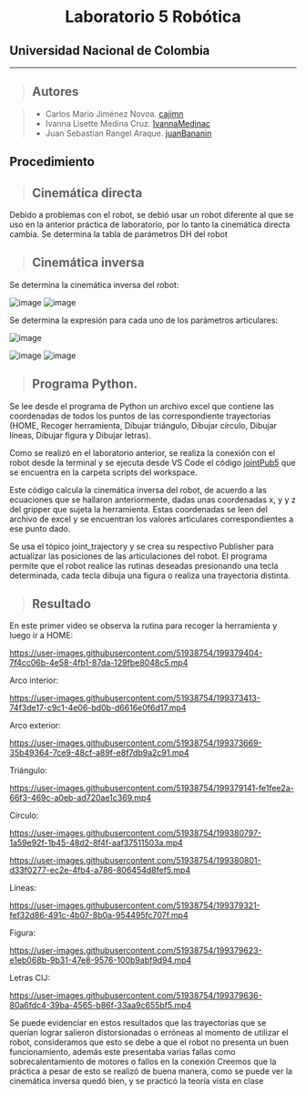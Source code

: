 <h1 align="center"> Laboratorio 5 Robótica </h1>

## Universidad Nacional de Colombia
-------------------------------------------------------------
> ## Autores

  > - Carlos Mario Jiménez Novoa. [cajimn](https://github.com/cajimn)
  > - Ivanna Lisette Medina Cruz. [IvannaMedinac](https://github.com/IvannaMedinaC)
  > - Juan Sebastian Rangel Araque. [juanBananin](https://github.com/juanBananin)


## Procedimiento

> ## Cinemática directa
Debido a problemas con el robot, se debió usar un robot diferente al que se uso en la anterior práctica de laboratorio, por lo tanto la cinemática directa cambia. Se determina la tabla de parámetros DH del robot



> ## Cinemática inversa
Se determina la cinemática inversa del robot:



![image](https://user-images.githubusercontent.com/51938754/199286921-473f9334-708a-4875-b833-a008dd02b2fe.png)
![image](https://user-images.githubusercontent.com/51938754/199299068-8083cb97-0b4f-46a0-8c2c-408d91a1ad80.png)

Se determina la expresión para cada uno de los parámetros articulares:

![image](https://user-images.githubusercontent.com/51938754/199287092-8b832403-7df1-438d-b329-453251a35676.png)

![image](https://user-images.githubusercontent.com/51938754/199299893-32b2221f-c5ea-46e7-9594-eae604f0a85d.png)
![image](https://user-images.githubusercontent.com/51938754/199300026-8efedf23-0846-4c69-ba5a-517c3723f338.png)


> ## Programa Python.

Se lee desde el programa de Python un archivo excel que contiene las coordenadas de todos los puntos de las correspondiente trayectorias (HOME, Recoger herramienta, Dibujar triángulo, Dibujar círculo, Dibujar líneas, Dibujar figura y Dibujar letras).

Como se realizó en el laboratorio anterior, se realiza la conexión con el robot desde la terminal y se ejecuta desde VS Code el código [jointPub5](scripts/jointPub_Lab5.py) que se encuentra en la carpeta scripts del workspace.

Este código calcula la cinemática inversa del robot, de acuerdo a las ecuaciones que se hallaron anteriormente, dadas unas coordenadas x, y y z del gripper que sujeta la herramienta. Estas coordenadas se leen del archivo de excel y se encuentran los valores articulares correspondientes a ese punto dado.

Se usa el tópico joint_trajectory y se crea su respectivo Publisher para actualizar las posiciones de las articulaciones del robot. El programa permite que el robot realice las rutinas deseadas presionando una tecla determinada, cada tecla dibuja una figura o realiza una trayectoria distinta. 

> ## Resultado 

En este primer video se observa la rutina para recoger la herramienta y luego ir a HOME:

https://user-images.githubusercontent.com/51938754/199379404-7f4cc06b-4e58-4fb1-87da-129fbe8048c5.mp4

Arco interior:

https://user-images.githubusercontent.com/51938754/199373413-74f3de17-c9c1-4e06-bd0b-d6616e0f6d17.mp4

Arco exterior:

https://user-images.githubusercontent.com/51938754/199373669-35b49364-7ce9-48cf-a89f-e8f7db9a2c91.mp4

Triángulo:

https://user-images.githubusercontent.com/51938754/199379141-fe1fee2a-66f3-469c-a0eb-ad720ae1c369.mp4

Círculo:

https://user-images.githubusercontent.com/51938754/199380797-1a59e92f-1b45-48d2-8f4f-aaf37511503a.mp4

https://user-images.githubusercontent.com/51938754/199380801-d33f0277-ec2e-4fb4-a786-806454d8fef5.mp4

Líneas:

https://user-images.githubusercontent.com/51938754/199379321-fef32d86-491c-4b07-8b0a-954495fc707f.mp4

Figura:

https://user-images.githubusercontent.com/51938754/199379623-e1eb068b-9b31-47e8-9576-100b9abf9d94.mp4

Letras CIJ:

https://user-images.githubusercontent.com/51938754/199379636-80a6fdc4-39ba-4565-b86f-33aa9c655bf5.mp4

Se puede evidenciar en estos resultados que las trayectorias que se querían lograr salieron distorsionadas o erróneas al momento de utilizar el robot, consideramos que esto se debe a que el robot no presenta un buen funcionamiento, además este presentaba varias fallas como sobrecalentamiento de motores o fallos en la conexión
Creemos que la práctica a pesar de esto se realizó de buena manera, como se puede ver la cinemática inversa quedó bien, y se practicó la teoría vista en clase 
